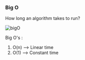 ### Big O

How long an algorithm takes to run?

![bigO](/img/bigO.png)

Big O's :

1. O(n) --> Linear time
2. O(1) --> Constant time 
